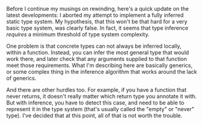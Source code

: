 Before I continue my musings on rewinding, here's a quick update on the latest
developments: I aborted my attempt to implement a fully inferred static type
system. My hypothesis, that this won't be that hard for a very basic type
system, was clearly false. In fact, it seems that type inference _requires_ a
minimum threshold of type system complexity.

One problem is that concrete types can not always be inferred locally, within a
function. Instead, you can infer the most general type that would work there,
and later check that any arguments supplied to that function meet those
requirements. What I'm describing here are basically generics, or some complex
thing in the inference algorithm that works around the lack of generics.

And there are other hurdles too. For example, if you have a function that never
returns, it doesn't really matter which return type you annotate it with. But
with inference, you have to detect this case, and need to be able to represent
it in the type system (that's usually called the "empty" or "never" type). I've
decided that at this point, all of that is not worth the trouble.
